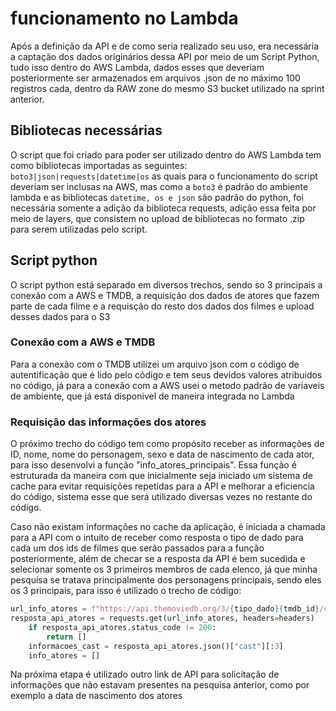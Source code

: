 # funcionamento no Lambda

Após a definição da API e de como seria realizado seu uso, era necessária a captação dos dados originários dessa API por meio de um Script Python, tudo isso dentro do AWS Lambda, dados esses que deveriam posteriormente ser armazenados em arquivos .json de no máximo 100 registros cada, dentro da RAW zone do mesmo S3 bucket utilizado na sprint anterior.

## Bibliotecas necessárias

O script que foi criado para poder ser utilizado dentro do AWS Lambda tem como bibliotecas importadas as seguintes: `boto3|json|requests|datetime|os` as quais para o funcionamento do script deveriam ser inclusas na AWS, mas como a `boto3` é padrão do ambiente lambda e as bibliotecas `datetime, os e json` são padrão do python, foi necessária somente a adição da biblioteca requests, adição essa feita por meio de layers, que consistem no upload de bibliotecas no formato .zip para serem utilizadas pelo script.

## Script python

O script python está separado em diversos trechos, sendo so 3 principais a conexão com a AWS e TMDB, a requisição dos dados de atores que fazem parte de cada filme e a requisção do resto dos dados dos filmes e upload desses dados para o S3

### Conexão com a AWS e TMDB

Para a conexão com o TMDB utilizei um arquivo json com o código de autentificação que é lido pelo código e tem seus devidos valores atribuidos no código, já para a conexão com a AWS usei o metodo padrão de variaveis de ambiente, que já está disponivel de maneira integrada no Lambda

### Requisição das informações dos atores

O próximo trecho do código tem como propósito receber as informações de ID, nome, nome do personagem, sexo e data de nascimento de cada ator, para isso desenvolvi a função "info_atores_principais". Essa função é estruturada da maneira com que inicialmente seja iniciado um sistema de cache para evitar requisições repetidas para a API e melhorar a eficiencia do código, sistema esse que será utilizado diversas vezes no restante do código.

Caso não existam informações no cache da aplicação, é iniciada a chamada para a API com o intuito de receber como resposta o tipo de dado para cada um  dos ids de filmes que serão passados para a função posteriormente, além de checar se a resposta da API é bem sucedida e selecionar somente os 3 primeiros membros de cada elenco, já que minha pesquisa se tratava principalmente dos personagens principais, sendo eles os 3 principais, para isso é utilizado o trecho de código:

```py
url_info_atores = f"https://api.themoviedb.org/3/{tipo_dado}{tmdb_id}/credits?language=en-US"
resposta_api_atores = requests.get(url_info_atores, headers=headers)
    if resposta_api_atores.status_code != 200:
        return []
    informacoes_cast = resposta_api_atores.json()["cast"][:3]
    info_atores = []
```

Na próxima etapa é utilizado outro link de API para solicitação de informações que não estavam presentes na pesquisa anterior, como por exemplo a data de nascimento dos atores